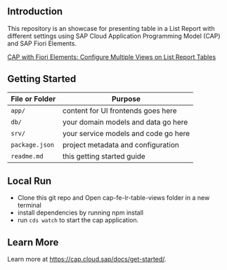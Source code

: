 ## Introduction

This repository is an showcase for presenting table in a List Report with different settings using SAP Cloud Application Programming Model (CAP) and SAP Fiori Elements.

[CAP with Fiori Elements: Configure Multiple Views on List Report Tables](https://blogs.sap.com/2023/12/25/cap-with-fiori-elements-configure-multiple-views-on-list-report-tables/)

## Getting Started

File or Folder | Purpose
---------|----------
`app/` | content for UI frontends goes here
`db/` | your domain models and data go here
`srv/` | your service models and code go here
`package.json` | project metadata and configuration
`readme.md` | this getting started guide


## Local Run

- Clone this git repo and Open cap-fe-lr-table-views folder in a new terminal 
- install dependencies by running npm install
- run `cds watch` to start the cap application. 


## Learn More

Learn more at https://cap.cloud.sap/docs/get-started/.
